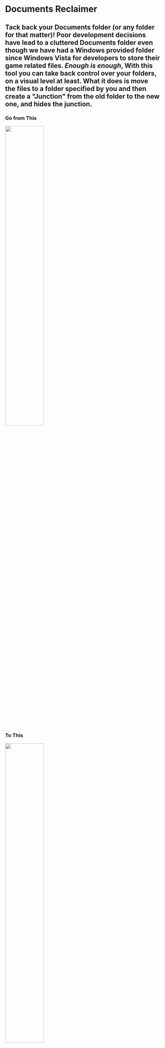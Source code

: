 # Documents Reclaimer
Tack back your Documents folder (or any folder for that matter)! Poor development decisions have lead to a cluttered Documents folder even though we have had a Windows provided folder since Windows Vista for developers to store their game related files. ***Enough is enough***, With this tool you can take back control over your folders, on a visual level at least. What it does is move the files to a folder specified by you and then create a "Junction" from the old folder to the new one, and hides the junction.
---
### Go from This
<img src="https://cloud.githubusercontent.com/assets/14283547/12699265/6bb8d602-c772-11e5-9262-3930c8e14b9e.png" width="50%">

### To This
<img src="https://cloud.githubusercontent.com/assets/14283547/12699268/70226398-c772-11e5-97f8-2a5df0bfec1a.png" width="50%">
